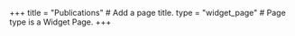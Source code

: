 +++
title = "Publications"  # Add a page title.
type = "widget_page"  # Page type is a Widget Page.
+++
